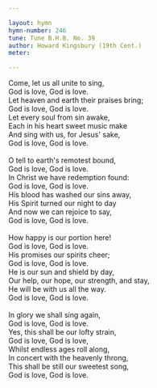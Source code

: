 ```yaml
---

layout: hymn
hymn-number: 246
tune: Tune B.H.B. No. 39
author: Howard Kingsbury (19th Cent.)
meter: 

---
```

Come, let us all unite to sing,<br>God is love, God is love.<br>Let heaven and earth their praises bring;<br>God is love, God is love.<br>Let every soul from sin awake,<br>Each in his heart sweet music make<br>And sing with us, for Jesus' sake,<br>God is love, God is love.<br><br>O tell to earth's remotest bound,<br>God is love, God is love.<br>In Christ we have redemption found:<br>God is love, God is love.<br>His blood has washed our sins away,<br>His Spirit turned our night to day<br>And now we can rejoice to say,<br>God is love, God is love.<br><br>How happy is our portion here!<br>God is love, God is love.<br>His promises our spirits cheer;<br>God is love, God is love.<br>He is our sun and shield by day,<br>Our help, our hope, our strength, and stay,<br>He will be with us all the way.<br>God is love, God is love.<br><br>In glory we shall sing again,<br>God is love, God is love.<br>Yes, this shall be our lofty strain,<br>God is love, God is love,<br>Whilst endless ages roll along,<br>In concert with the heavenly throng,<br>This shall be still our sweetest song,<br>God is love, God is love.<br><br><br>
